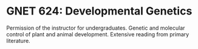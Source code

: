 # GNET 624: Developmental Genetics

Permission of the instructor for undergraduates. Genetic and molecular control of plant and animal development. Extensive reading from primary literature.